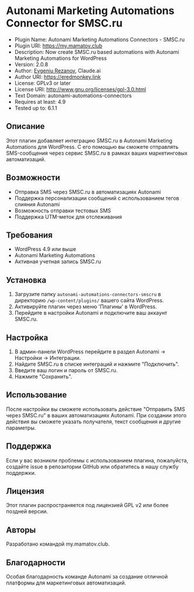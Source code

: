 # Autonami Marketing Automations Connector for SMSC.ru


 * Plugin Name: Autonami Marketing Automations Connectors - SMSC.ru
 * Plugin URI: https://my.mamatov.club
 * Description: Now create SMSC.ru based automations with Autonami Marketing Automations for WordPress
 * Version: 2.0.8
 * Author: <a href="https://eredmonkey.link/">Evgeniu Rezanov</a>, Claude.ai
 * Author URI: https://eredmonkey.link
 * License: GPLv3 or later
 * License URI: http://www.gnu.org/licenses/gpl-3.0.html
 * Text Domain: autonami-automations-connectors
 * Requires at least: 4.9
 * Tested up to: 6.1.1


## Описание

Этот плагин добавляет интеграцию SMSC.ru в Autonami Marketing Automations для WordPress. С его помощью вы сможете отправлять SMS-сообщения через сервис SMSC.ru в рамках ваших маркетинговых автоматизаций.

## Возможности

- Отправка SMS через SMSC.ru в автоматизациях Autonami
- Поддержка персонализации сообщений с использованием тегов слияния Autonami
- Возможность отправки тестовых SMS
- Поддержка UTM-меток для отслеживания

## Требования

- WordPress 4.9 или выше
- Autonami Marketing Automations
- Активная учетная запись SMSC.ru

## Установка

1. Загрузите папку `autonami-automations-connectors-smscru` в директорию `/wp-content/plugins/` вашего сайта WordPress.
2. Активируйте плагин через меню 'Плагины' в WordPress.
3. Перейдите в настройки Autonami и подключите ваш аккаунт SMSC.ru.

## Настройка

1. В админ-панели WordPress перейдите в раздел Autonami -> Настройки -> Интеграции.
2. Найдите SMSC.ru в списке интеграций и нажмите "Подключить".
3. Введите ваш логин и пароль от SMSC.ru.
4. Нажмите "Сохранить".

## Использование

После настройки вы сможете использовать действие "Отправить SMS через SMSC.ru" в ваших автоматизациях Autonami. При создании этого действия вы сможете указать получателя, текст сообщения и другие параметры.

## Поддержка

Если у вас возникли проблемы с использованием плагина, пожалуйста, создайте issue в репозитории GitHub или обратитесь в нашу службу поддержки.

## Лицензия

Этот плагин распространяется под лицензией GPL v2 или более поздней версии.

## Авторы

Разработано командой my.mamatov.club.

## Благодарности

Особая благодарность команде Autonami за создание отличной платформы для маркетинговых автоматизаций.